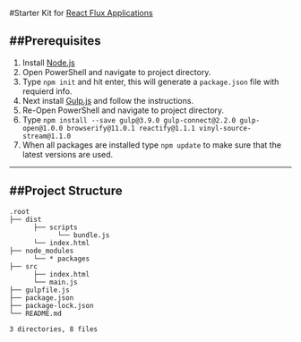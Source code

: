 #Starter Kit for [React Flux Applications](https://app.pluralsight.com/library/courses/react-flux-building-applications/table-of-contents)

##Prerequisites
---
1. Install [Node.js](https://nodejs.org/en/ "Node.js")
2. Open PowerShell and navigate to project directory.
3. Type `npm init` and hit enter, this will generate a `package.json` file with requierd info.
4. Next install [Gulp.js](https://gulpjs.com/ "Gulp.js") and follow the instructions.
5. Re-Open PowerShell and navigate to project directory.
6. Type `npm install --save gulp@3.9.0 gulp-connect@2.2.0 gulp-open@1.0.0 browserify@11.0.1 reactify@1.1.1 vinyl-source-stream@1.1.0`
7. When all packages are installed type `npm update` to make sure that the latest versions are used.

---

##Project Structure
---
    .root
    ├── dist
          ├── scripts
	            └── bundle.js
          └── index.html
    ├── node_modules
          └── * packages
    ├── src
	      ├── index.html
		  └── main.js
    ├── gulpfile.js
	├── package.json
	├── package-lock.json
    └── README.md
	
    3 directories, 8 files

